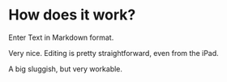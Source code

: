 # How does it work?

Enter Text in Markdown format.

Very nice. Editing is pretty straightforward, even from the iPad.

A big sluggish, but very workable.